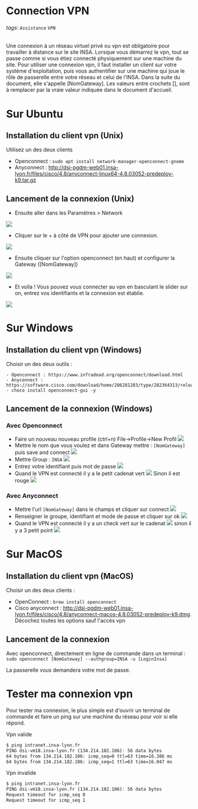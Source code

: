 # Connection VPN
###### tags: `Assistance` `VPN`

Une connexion à un réseau virtuel privé ou vpn est obligatoire pour travailler à distance sur le site INSA. Lorsque vous démarrez le vpn, tout se passe comme si vous étiez connecté physiquement sur une machine du site.
Pour utiliser une connexion vpn, il faut installer un client sur votre système d'exploitation, puis vous authentifier sur une machine qui joue le rôle de passerelle entre votre réseau et celui de l'INSA. Dans la suite du document, elle s'appelle [NomGateway].
Les valeurs entre crochets [], sont à remplacer par la vraie valeur indiquée dans le document d'accueil.

# Sur Ubuntu
## Installation du client vpn (Unix)
Utilisez un des deux clients
 - Openconnect : `sudo apt install network-manager-openconnect-gnome`
 - Anyconnect : http://dsi-pgdm-web01.insa-lyon.fr/files/cisco/4.8/anyconnect-linux64-4.8.03052-predeploy-k9.tar.gz

## Lancement de la connexion (Unix)
 - Ensuite aller dans les Paramètres > Network

![](https://i.imgur.com/IwLZ3bj.png)

 - Cliquer sur le + à côté de VPN pour ajouter une connexion.

![](https://i.imgur.com/jRiAJTg.png)

 - Ensuite cliquer sur l'option openconnect (en haut) et configurer la Gateway ([NomGateway])

![](https://i.imgur.com/MYghTvq.png)

 - Et voila ! Vous pouvez vous connecter au vpn en basculant le slider sur on, entrez vos identifiants et la connexion est établie.

![](https://i.imgur.com/qIfD9Zq.png)



# Sur Windows
## Installation du client vpn (Windows)
Choisir un des deux outils :

    - Openconnect : https://www.infradead.org/openconnect/download.html
    - Anyconnect : https://software.cisco.com/download/home/286281283/type/282364313/release/4.8.03036
    - choco install openconnect-gui -y

## Lancement de la connexion (Windows)
### Avec Openconnect
  * Faire un nouveau nouveau profile (ctrl+n) File->Profile->New Profil
    ![](https://i.imgur.com/uxZ58wW.png)
  * Mettre le nom que vous voulez et dans Gateway mettre : ``[NomGateway]`` puis save and connect
    ![](https://i.imgur.com/oReSe4f.png)
  * Mettre Group : ``INSA``
    ![](https://i.imgur.com/BWnEX4y.png)
  * Entrez votre identifiant puis mot de passe
    ![](https://i.imgur.com/5qIDPJW.png)
  * Quand le VPN est connecté il y a le petit cadenat vert
    ![](https://i.imgur.com/8yEDZSL.png)
    Sinon il est rouge
    ![](https://i.imgur.com/SBGNpuJ.png)

### Avec Anyconnect
  * Mettre l'url ``[NomGateway]`` dans le champs et cliquer sur connect
    ![](https://i.imgur.com/VKpmKlU.png)
  * Renseigner le groupe, identifiant et mode de passe et cliquer sur ok
    ![](https://i.imgur.com/NyyZyac.png)
  * Quand le VPN est connecté il y a un check vert sur le cadenat
    ![](https://i.imgur.com/1GJhzTn.png)
      sinon il y a 3 petit point
      ![](https://i.imgur.com/ZUrc1nM.png)


# Sur MacOS
## Installation du client vpn (MacOS)
Choisir un des deux clients :
  - OpenConnect : `brew install openconnect`
  - Cisco anyconnect : http://dsi-pgdm-web01.insa-lyon.fr/files/cisco/4.8/anyconnect-macos-4.8.03052-predeploy-k9.dmg. Décochez toutes les options sauf l'accès vpn

## Lancement de la connexion
Avec openconnect, directement en ligne de commande dans un terminal :
`sudo openconnect [NomGateway] --authgroup=INSA -u [LoginInsa]`

La passerelle vous demandera votre mot de passe.

# Tester ma connexion vpn
Pour tester ma connexion, le plus simple est d'ouvrir un terminal de commande et faire un ping sur une machine du réseau pour voir si elle répond.

Vpn valide
```bash
$ ping intranet.insa-lyon.fr
PING dsi-vm18.insa-lyon.fr (134.214.182.106): 56 data bytes
64 bytes from 134.214.182.106: icmp_seq=0 ttl=63 time=16.386 ms
64 bytes from 134.214.182.106: icmp_seq=1 ttl=63 time=16.047 ms
```

Vpn invalide
```bash
$ ping intranet.insa-lyon.fr
PING dsi-vm18.insa-lyon.fr (134.214.182.106): 56 data bytes
Request timeout for icmp_seq 0
Request timeout for icmp_seq 1
```
